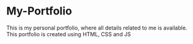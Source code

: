 # My-Portfolio
This is my personal portfolio, where all details related to me is available. This portfolio is created using HTML, CSS and JS

